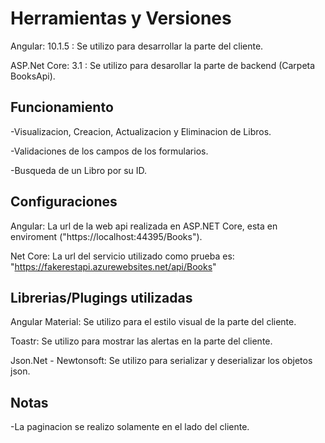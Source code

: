 # Herramientas y Versiones 

Angular: 10.1.5 : Se utilizo para desarrollar la parte del cliente.

ASP.Net Core: 3.1 : Se utilizo para desarollar la parte de backend (Carpeta BooksApi).

## Funcionamiento

-Visualizacion, Creacion, Actualizacion y Eliminacion de Libros.

-Validaciones de los campos de los formularios.

-Busqueda de un Libro por su ID.

## Configuraciones

Angular: La url de la web api realizada en ASP.NET Core, esta en enviroment ("https://localhost:44395/Books").

Net Core: La url del servicio utilizado como prueba es: "https://fakerestapi.azurewebsites.net/api/Books"

## Librerias/Plugings utilizadas

Angular Material: Se utilizo para el estilo visual de la parte del cliente.

Toastr: Se utilizo para mostrar las alertas en la parte del cliente.

Json.Net - Newtonsoft: Se utilizo para serializar y deserializar los objetos json.

## Notas

-La paginacion se realizo solamente en el lado del cliente.
